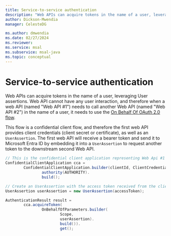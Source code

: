 ```yaml
---
title: Service-to-service authentication
description: "Web APIs can acquire tokens in the name of a user, leveraging User assertions."
author: Dickson-Mwendia
manager: CelesteDG

ms.author: dmwendia
ms.date: 02/27/2024
ms.reviewer:
ms.service: msal
ms.subservice: msal-java
ms.topic: conceptual
---
```



# Service-to-service authentication

Web APIs can acquire tokens in the name of a user, leveraging User assertions. Web API cannot have any user interaction, and therefore when a web API (named "Web API #1") needs to call another Web API (named "Web API #2") in the name of a user, it needs to use the [On Behalf Of OAuth 2.0 flow](/entra/identity-platform/v2-oauth2-on-behalf-of-flow).

This flow is a confidential client flow, and therefore the first web API provides client credentials (client secret or certificate), as well as an `UserAssertion`. The first web API will receive a bearer token and send it to Microsoft Entra ID by embedding it into a `UserAssertion` to request another token to the downstream second Web API.

```java  
// This is the confidential client application representing Web Api #1
ConfidentialClientApplication cca =
        ConfidentialClientApplication.builder(clientId, ClientCredentialFactory.create(CLIENT_SECRET)).
                authority(AUTHORITY).
                build();

// Create an UserAssertion with the access token received from the client application 
UserAssertion userAssertion = new UserAssertion(accessToken);

AuthenticationResult result =
        cca.acquireToken(
                OnBehalfOfParameters.builder(
                        Scope,             
                        userAssertion).
                        build()).
                        get();
```
